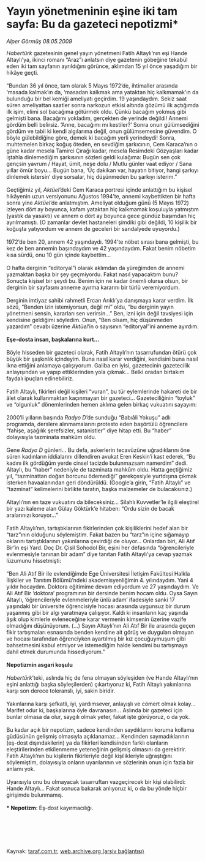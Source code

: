 # Yayın yönetmeninin eşine iki tam sayfa: Bu da gazeteci nepotizmi*

*Alper Görmüş 08.05.2009*

<div class="taraf_structure_2col_1zq">
<div class="margen_n">



 <p><i>Habertürk</i> gazetesinin genel yayın yönetmeni Fatih Altaylı’nın eşi Hande Altaylı’ya, ikinci romanı “Araz”ı anlatsın diye gazetenin göbeğine tekabül eden iki tam sayfanın ayrıldığını görünce, aklımdan 15 yıl önce yaşadığım bir hikâye geçti. <br/><br/>“Bundan 36 yıl önce, tam olarak 5 Mayıs 1972’de, ihtimaller arasında ‘masada kalmak’ın da, ‘masadan kalkmak ama yataktan hiç kalkmamak’ın da bulunduğu bir bel kemiği ameliyatı geçirdim. 19 yaşındaydım. Sekiz saat süren ameliyattan saatler sonra narkozun etkisi altında gözümü ilk açtığımda ilk işim, elimi sol bacağıma götürmek oldu. Çünkü bacağım yokmuş gibi gelmişti bana. Bacağımı yokladım, gerçekten de yerinde değildi! Annemi gördüm belli belirsiz. ‘Anne, bacağımı mı kestiler?’ Sonra onun gülümsediğini gördüm ve tabii ki kendi algılarıma değil, onun gülümsemesine güvendim. O böyle gülebildiğine göre, demek ki bacağım yerli yerindeydi! Sonra, muhtemelen birkaç koğuş öteden, en sevdiğim şarkıcının, Cem Karaca’nın o güne kadar mesela Tamirci Çırağı kadar, mesela Resimdeki Gözyaşları kadar iştahla dinlemediğim şarkısının sözleri geldi kulağıma: Bugün sen çok gençsin yavrum / Hayat, ümit, neşe dolu / Mutlu günler vaat ediyor / Sana yıllar ömür boyu... Bugün bana, ‘Üç dakikan var, hayatın bitiyor, hangi şarkıyı dinlemek istersin’ diye sorsalar, hiç düşünmeden bu şarkıyı isterim.” <br/><br/>Geçtiğimiz yıl, <i>Aktüel</i>’deki Cem Karaca portresi içinde anlattığım bu kişisel hikâyenin uzun versiyonunu Ağustos 1994’te, annemi kaybettikten bir hafta sonra yine <i>Aktüel</i>’de anlatmıştım. Ameliyat olduğum günü (5 Mayıs 1972) izleyen dört ay boyunca, kafam yataktan hiç kalkmamak koşuluyla yatmıştım (yastık da yasaktı) ve annem o dört ay boyunca gece gündüz başımdan hiç ayrılmamıştı. (O zamanlar devlet hastaneleri şimdiki gibi değildi, 10 kişilik bir koğuşta yatıyordum ve annem de geceleri bir sandalyede uyuyordu.) <br/><br/>1972’de ben 20, annem 42 yaşındaydı. 1994’te nöbet sırası bana gelmişti, bu kez de ben annemin başındaydım ve 42 yaşındaydım. Fakat benim nöbetim kısa sürdü, onu 10 gün içinde kaybettim... <br/><br/>O hafta derginin “editoryal”i olarak aklımdan da yüreğimden de annemi yazmaktan başka bir şey geçmiyordu. Fakat nasıl yapacaktım bunu? Sonuçta kişisel bir şeydi bu. Benim için ne kadar önemli olursa olsun, bir derginin bir sayfasını anneme ayırma kararını bir türlü veremiyordum. <br/><br/>Derginin imtiyaz sahibi rahmetli Ercan Arıklı’ya danışmaya karar verdim. İlk sözü, “Benden izin istemiyorsun, değil mi” oldu, “bu derginin yayın yönetmeni sensin, kararları sen verirsin...” Ben, izni için değil tavsiyesi için kendisine geldiğimi söyledim. Onun, “Ben olsam, hiç düşünmeden yazardım” cevabı üzerine <i>Aktüel</i>’in o sayısının “editoryal”ini anneme ayırdım. <b><br/><br/>Eşe-dosta insan, başkalarına kurt...</b> <br/><br/>Böyle hisseden bir gazeteci olarak, Fatih Altaylı’nın tasarrufundan ötürü çok büyük bir şaşkınlık içindeyim. Buna nasıl karar verdiğini, kendisini buna nasıl ikna ettiğini anlamaya çalışıyorum. Galiba en iyisi, gazetecinin gazetecilik anlayışından ve yapıp ettiklerinden yola çıkmak... Belki oradan birtakım faydalı ipuçları edinebiliriz. <br/><br/>Fatih Altaylı, fikirleri değil kişileri “vuran”, bu tür eylemlerinde hakareti de bir âlet olarak kullanmaktan kaçınmayan bir gazeteci... Gazeteciliğinin “toyluk” ve “olgunluk” dönemlerinden hemen aklıma gelen birkaç vukuatını sayayım: <br/><br/>2000’li yılların başında <i>Radyo D</i>’de sunduğu “Babıâli Yokuşu” adlı programda, derslere alınmamalarını protesto eden başörtülü öğrencilere “fahişe, aşağılık şerefsizler, satanistler” diye hitap etti. Bu “haber” dolayısıyla tazminata mahkûm oldu. <br/><br/>Gene <i>Radyo D</i> günleri... Bu defa, askerlerin tecavüzüne uğradıklarını öne süren kadınların iddialarını dillendiren avukat Eren Keskin’i kast ederek, “Bu kadını ilk gördüğüm yerde cinsel tacizde bulunmazsam namerdim” dedi. Altaylı, bu “haber” nedeniyle de tazminata mahkûm oldu. Hatta geçtiğimiz yıl, “tazminattan doğan borcunu ödemediği” gerekçesiyle yurtdışına çıkmak isterken havaalanından geri döndürüldü. (Google’a girin, “Fatih Altaylı” ve “tazminat” kelimelerini birlikte taratın, başka malzemeler de bulacaksınız.) <br/><br/>Altaylı’nın en taze vukuatını da bileceksiniz... Silahlı Kuvvetler’le ilgili eleştirel bir yazı kaleme alan Gülay Göktürk’e hitaben: “Ordu sizin de bacak aralarınızı koruyor...” <br/><br/>Fatih Altaylı’nın, tartıştıklarının fikirlerinden çok kişiliklerini hedef alan bir “tarz”ının olduğunu söylemiştim. Fakat bazen bu “tarz”ın içine sığamayıp oklarını tartıştıklarının yakınlarına çevirdiği de oluyor... Onlardan biri, Ali Atıf Bir’in eşi Yard. Doç Dr. Çisil Sohodol Bir, eşini her defasında “öğrencileriyle evlenmesiyle tanınan bir adam” diye tanıtan Fatih Altaylı’ya cevap yazmak lüzumunu hissetmişti: <br/><br/>“Ben Ali Atıf Bir ile evlendiğimde Ege Üniversitesi İletişim Fakültesi Halkla İlişkiler ve Tanıtım Bölümü’ndeki akademisyenliğimin 4. yılındaydım. Yani 4 yıldır hocaydım. Doktora eğitimime devam ediyordum ve 27 yaşındaydım. Ve Ali Atıf Bir ‘doktora’ programının bir dersinde benim hocam oldu. Oysa Sayın Altaylı, ‘öğrencileriyle evlenmeleriyle ünlü adam’ ifadesiyle sanki 17 yaşındaki bir üniversite öğrencisiyle hocası arasında uygunsuz bir durum yaşanmış gibi bir algı yaratmaya çalışıyor. Kaldı ki insanların kaç yaşında âşık olup kimlerle evleneceğine karar vermenin kimsenin üzerine vazife olmadığını düşünüyorum. (...) Sayın Altaylı’nın Ali Atıf Bir ile arasında geçen fikir tartışmaları esnasında benden kendine ait görüş ve duyguları olmayan ve hocası tarafından öğrenciyken ayartılmış bir kız çocuğuymuşum gibi bahsetmesini kabul etmiyor ve istemediğim halde kendimi bu tartışmaya dahil etmek durumunda hissediyorum.”<i></i><b> <br/><br/>Nepotizmin asgari koşulu</b><i> <br/><br/>Habertürk</i>’teki, aslında hiç de fena olmayan söyleşiden (ve Hande Altaylı’nın eşini anlattığı başka söyleşilerden) çıkartıyoruz ki, Fatih Altaylı yakınlarına karşı son derece toleranslı, iyi, sakin biridir. <br/><br/>Yakınlarına karşı şefkatli, iyi, yardımsever, anlayışlı ve cömert olmak kolay... Marifet odur ki, başkalarına öyle davranasın... Aslında bir gazeteci için bunlar olmasa da olur, saygılı olmak yeter, fakat işte görüyoruz, o da yok. <br/><br/>Bu kadar açık bir nepotizm, sadece kendinden saydıklarını koruma kollama güdüsünün gelişmiş olmasıyla açıklanamaz... Kendinden saymadıklarının (eş-dost dışındakilerin) ya da fikirleri kendisinden farklı olanların eleştirilerinden etkilenmeme yeteneğinin gelişmiş olmasını da gerektirir. Fatih Altaylı’nın bu kişilerin fikirleriyle değil kişilikleriyle uğraştığını söylemiştim, dolayısıyla onların uyarılarının ve sözlerinin onun için fazla bir anlamı yok. <br/><br/>Uyarısıyla onu bu olmayacak tasarruftan vazgeçirecek bir kişi olabilirdi: Hande Altaylı... Fakat sonuca bakarak anlıyoruz ki, o da bu yönde hiçbir girişimde bulunmamış.<b> <br/><br/>* Nepotizm</b>: Eş-dost kayırmacılığı.</p>
<br/>
<br/>
<br/>



<br/>


<div id="taraf_not">
</div>

</div>


</div>

Kaynak: [taraf.com.tr](http://www.taraf.com.tr:80/makale/5406.htm), [web.archive.org (arşiv bağlantısı)](http://web.archive.org/web/20091217135007/http://www.taraf.com.tr:80/makale/5406.htm)
